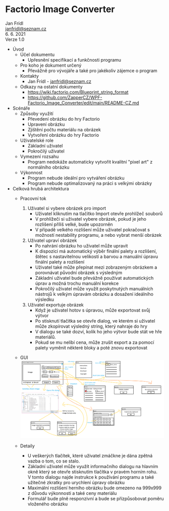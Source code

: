 # Factorio Image Converter

Jan Frídl <br/>
janfridl@seznam.cz <br/>
6. 6. 2021 <br/>
Verze 1.0

* Úvod
  * Účel dokumentu
    * Upřesnění specifikací a funkčnosti programu
  * Pro koho je dokument určený
    * Převážně pro vývojáře a také pro jakékoliv zájemce o program
  * Kontakty
    * Jan Frídl - janfridl@seznam.cz
  * Odkazy na ostatní dokumenty
    * https://wiki.factorio.com/Blueprint_string_format
    * https://github.com/ZapperCZ/WPF-Factorio_Image_Converter/edit/main/README-CZ.md
* Scénáře
  * Způsoby využití
    * Převedení obrázku do hry Factorio
    * Upravení obrázku
    * Zjištění počtu materiálu na obrázek
    * Vytvoření obrázku do hry Factorio
  * Uživatelské role
    * Základní uživatel
    * Pokročilý uživatel
  * Vymezení rozsahu
    * Program nedokáže automaticky vytvořit kvalitní "pixel art" z normálního obrázku
  * Výkonnost
    * Program nebude ideální pro vytváření obrázku
    * Program nebude optimalizovaný na práci s velkými obrázky 
* Celková hrubá architektura
  * Pracovní tok
    1. Uživatel si vybere obrázek pro import
        * Uživatel kliknutím na tlačítko Import otevře prohlížeč souborů
        * V prohlížeči si uživatel vybere obrázek, pokud je jeho rozlišení příliš velké, bude upozorněn
        * V případě velkého rozlišení může uživatel pokračovat s možností nestability programu, a nebo vybrat menší obrázek
    2. Uživatel upraví obrázek
        * Po nahrání obrázku ho uživatel může upravit
        * K dispozici má automatický výběr finální palety a rozlišení, štětec s nastavitelnou velikostí a barvou a manuální úpravu finální palety a rozlišení
        * Uživatel také může přepínat mezi zobrazeným obrázkem a porovnávat původní obrázek s výsledným
        * Základní uživatel bude převážně používat automatických úprav a možná trochu manuální korekce
        * Pokročilý uživatel může využít poskytnutých manuálních nástrojů k velkým úpravám obrázku a dosažení ideálního výsledku
    3. Uživatel exportuje obrázek
        * Když je uživatel hotov s úpravou, může exportovat svůj výtvor
        * Po stisknutí tlačítka se otevře dialog, ve kterém si uživatel může zkopírovat výsledný string, který nahraje do hry
        * V dialogu se také dozví, kolik ho jeho výtvor bude stát ve hře materiálů.
        * Pokud se mu nelíbí cena, může zrušit export a za pomocí palety vyměnit některé bloky a poté znovu exportovat
  * GUI
    ![Program GUI](GUI_Diagram.png)
    
  * Detaily
    * U veškerých tlačítek, které uživatel zmáčkne je dána zpětná vazba o tom, co se stalo.
    * Základní uživatel může využít informačního dialogu na hlavním okně který se otevře stisknutím tlačítka v pravém horním rohu.<br/>V tomto dialogu najde instrukce k používání programu a také užitečné zkratky pro urychlení úpravy obrázku
    * Maximální rozlišení herního obrázku bude omezeno na 999x999 z důvodu výkonnosti a také ceny materiálu
    * Formulář bude plně responzivní a bude se přízpůsobovat poměru vloženého obrázku
